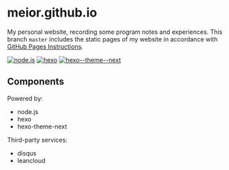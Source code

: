 # meior.github.io
My personal website, recording some program notes and experiences. This branch `master` includes the static pages of my website in accordance with [GitHub Pages Instructions](https://help.github.com/articles/configuring-a-publishing-source-for-github-pages/).

[![node.js](https://img.shields.io/badge/node-4.6.2-brightgreen.svg)](https://github.com/nodejs/node)
[![hexo](https://img.shields.io/badge/hexo-3.2.0-brightgreen.svg)](https://github.com/hexojs/hexo)
[![hexo--theme--next](https://img.shields.io/badge/hexo--theme--next-0.5.0-brightgreen.svg)](https://github.com/iissnan/hexo-theme-next)

## Components
Powered by:
- node.js
- hexo
- hexo-theme-next

Third-party services:
- disqus
- leancloud